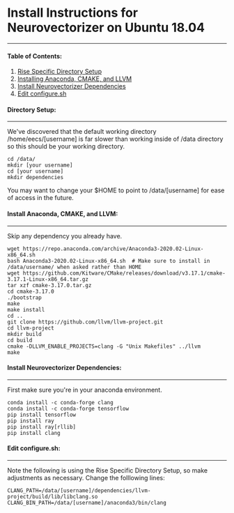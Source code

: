 # Install Instructions for Neurovectorizer on Ubuntu 18.04
----
#### Table of Contents:
1. [Rise Specific Directory Setup](#directory-setup) 
2. [Installing Anaconda, CMAKE, and LLVM](#install-anaconda,-cmake,-and-llvm)
3. [Install Neurovectorizer Dependencies](#install-neurovectorizer-specific-dependencies)  
4. [Edit configure&#46;sh](#edit-configure&#46;sh)

####  Directory Setup: 
----
We've discovered that the default working directory /home/eecs/[username] is far slower than working inside of /data directory so this should be your working directory.
 ```
 cd /data/
 mkdir [your username]
 cd [your username]
 mkdir dependencies
```
You may want to change your $HOME to point to /data/[username] for ease of access in the future.   


#### Install Anaconda, CMAKE, and LLVM: 
----
Skip any dependency you already have.
```
wget https://repo.anaconda.com/archive/Anaconda3-2020.02-Linux-x86_64.sh
bash Anaconda3-2020.02-Linux-x86_64.sh  # Make sure to install in /data/username/ when asked rather than HOME
wget https://github.com/Kitware/CMake/releases/download/v3.17.1/cmake-3.17.1-Linux-x86_64.tar.gz
tar xzf cmake-3.17.0.tar.gz
cd cmake-3.17.0
./bootstrap
make
make install
cd ..
git clone https://github.com/llvm/llvm-project.git
cd llvm-project
mkdir build
cd build
cmake -DLLVM_ENABLE_PROJECTS=clang -G "Unix Makefiles" ../llvm
make
```


#### Install Neurovectorizer Dependencies: 
----
First make sure you're in your anaconda environment.
```
conda install -c conda-forge clang
conda install -c conda-forge tensorflow
pip install tensorflow
pip install ray
pip install ray[rllib]
pip install clang
```  

#### Edit configure&#46;sh:
----
Note the following is using the Rise Specific Directory Setup, so make adjustments as necessary. Change the folllowing lines:
```
CLANG_PATH=/data/[username]/dependencies/llvm-project/build/lib/libclang.so
CLANG_BIN_PATH=/data/[username]/anaconda3/bin/clang
```

